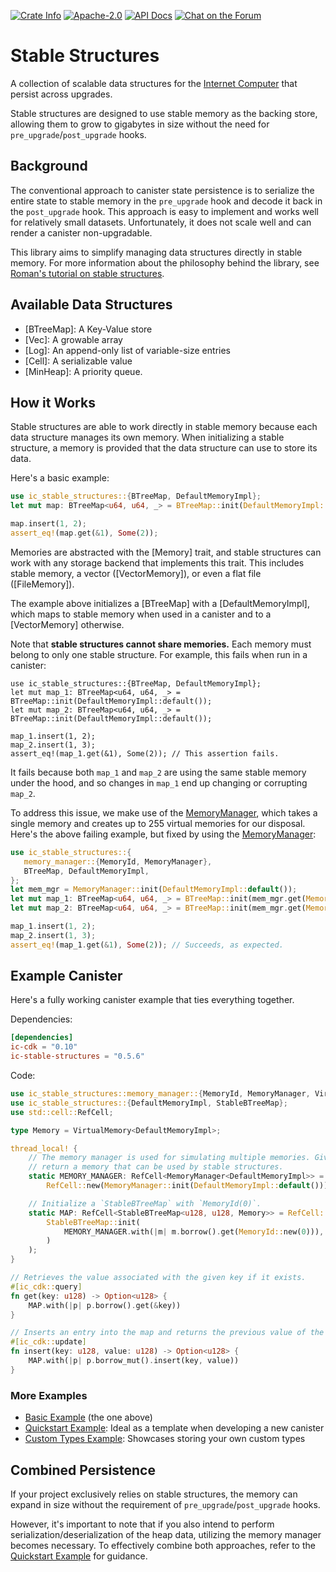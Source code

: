 <p>
  <a href="https://crates.io/crates/ic-stable-structures"><img alt="Crate Info" src="https://img.shields.io/crates/v/ic-stable-structures.svg"/></a>
  <a href="https://github.com/dfinity/stable-structures/blob/master/LICENSE"><img alt="Apache-2.0" src="https://img.shields.io/github/license/dfinity/stable-structures"/></a>
  <a href="https://docs.rs/ic-stable-structures"><img alt="API Docs" src="https://img.shields.io/badge/docs.rs-ic--stable--structures-blue"/></a>
  <a href="https://forum.dfinity.org/"><img alt="Chat on the Forum" src="https://img.shields.io/badge/help-post%20on%20forum.dfinity.org-blue"></a>
</p>

# Stable Structures

A collection of scalable data structures for the [Internet Computer](https://internetcomputer.org) that persist across upgrades.

Stable structures are designed to use stable memory as the backing store, allowing them to grow to gigabytes in size without the need for `pre_upgrade`/`post_upgrade` hooks.

## Background

The conventional approach to canister state persistence is to serialize the entire state to stable memory in the `pre_upgrade` hook and decode it back in the `post_upgrade` hook.
This approach is easy to implement and works well for relatively small datasets.
Unfortunately, it does not scale well and can render a canister non-upgradable.

This library aims to simplify managing data structures directly in stable memory.
For more information about the philosophy behind the library, see [Roman's tutorial on stable structures](https://mmapped.blog/posts/14-stable-structures.html).

## Available Data Structures

- [BTreeMap]: A Key-Value store
- [Vec]: A growable array
- [Log]: An append-only list of variable-size entries
- [Cell]: A serializable value
- [MinHeap]: A priority queue.

## How it Works

Stable structures are able to work directly in stable memory because each data structure manages
its own memory.
When initializing a stable structure, a memory is provided that the data structure can use to store its data.

Here's a basic example:

```rust
use ic_stable_structures::{BTreeMap, DefaultMemoryImpl};
let mut map: BTreeMap<u64, u64, _> = BTreeMap::init(DefaultMemoryImpl::default());

map.insert(1, 2);
assert_eq!(map.get(&1), Some(2));
```

Memories are abstracted with the [Memory] trait, and stable structures can work with any storage
backend that implements this trait.
This includes stable memory, a vector ([VectorMemory]), or even a flat file ([FileMemory]).

The example above initializes a [BTreeMap] with a [DefaultMemoryImpl], which maps to stable memory when used in a canister and to a [VectorMemory] otherwise.


Note that **stable structures cannot share memories.**
Each memory must belong to only one stable structure.
For example, this fails when run in a canister:


```no_run
use ic_stable_structures::{BTreeMap, DefaultMemoryImpl};
let mut map_1: BTreeMap<u64, u64, _> = BTreeMap::init(DefaultMemoryImpl::default());
let mut map_2: BTreeMap<u64, u64, _> = BTreeMap::init(DefaultMemoryImpl::default());

map_1.insert(1, 2);
map_2.insert(1, 3);
assert_eq!(map_1.get(&1), Some(2)); // This assertion fails.
```

It fails because both `map_1` and `map_2` are using the same stable memory under the hood, and so changes in `map_1` end up changing or corrupting `map_2`.

To address this issue, we make use of the [MemoryManager](memory_manager::MemoryManager), which takes a single memory and creates up to 255 virtual memories for our disposal.
Here's the above failing example, but fixed by using the [MemoryManager](memory_manager::MemoryManager):

```rust
use ic_stable_structures::{
   memory_manager::{MemoryId, MemoryManager},
   BTreeMap, DefaultMemoryImpl,
};
let mem_mgr = MemoryManager::init(DefaultMemoryImpl::default());
let mut map_1: BTreeMap<u64, u64, _> = BTreeMap::init(mem_mgr.get(MemoryId::new(0)));
let mut map_2: BTreeMap<u64, u64, _> = BTreeMap::init(mem_mgr.get(MemoryId::new(1)));

map_1.insert(1, 2);
map_2.insert(1, 3);
assert_eq!(map_1.get(&1), Some(2)); // Succeeds, as expected.
```

## Example Canister

Here's a fully working canister example that ties everything together.

Dependencies:

```toml
[dependencies]
ic-cdk = "0.10"
ic-stable-structures = "0.5.6"
```

Code:

```rust
use ic_stable_structures::memory_manager::{MemoryId, MemoryManager, VirtualMemory};
use ic_stable_structures::{DefaultMemoryImpl, StableBTreeMap};
use std::cell::RefCell;

type Memory = VirtualMemory<DefaultMemoryImpl>;

thread_local! {
    // The memory manager is used for simulating multiple memories. Given a `MemoryId` it can
    // return a memory that can be used by stable structures.
    static MEMORY_MANAGER: RefCell<MemoryManager<DefaultMemoryImpl>> =
        RefCell::new(MemoryManager::init(DefaultMemoryImpl::default()));

    // Initialize a `StableBTreeMap` with `MemoryId(0)`.
    static MAP: RefCell<StableBTreeMap<u128, u128, Memory>> = RefCell::new(
        StableBTreeMap::init(
            MEMORY_MANAGER.with(|m| m.borrow().get(MemoryId::new(0))),
        )
    );
}

// Retrieves the value associated with the given key if it exists.
#[ic_cdk::query]
fn get(key: u128) -> Option<u128> {
    MAP.with(|p| p.borrow().get(&key))
}

// Inserts an entry into the map and returns the previous value of the key if it exists.
#[ic_cdk::update]
fn insert(key: u128, value: u128) -> Option<u128> {
    MAP.with(|p| p.borrow_mut().insert(key, value))
}
```

### More Examples

- [Basic Example](https://github.com/dfinity/stable-structures/tree/main/examples/src/basic_example) (the one above)
- [Quickstart Example](https://github.com/dfinity/stable-structures/tree/main/examples/src/quick_start): Ideal as a template when developing a new canister
- [Custom Types Example](https://github.com/dfinity/stable-structures/tree/main/examples/src/custom_types_example): Showcases storing your own custom types

## Combined Persistence

If your project exclusively relies on stable structures, the memory can expand in size without the requirement of `pre_upgrade`/`post_upgrade` hooks.

However, it's important to note that if you also intend to perform serialization/deserialization of the heap data, utilizing the memory manager becomes necessary. To effectively combine both approaches, refer to the [Quickstart Example](https://github.com/dfinity/stable-structures/tree/main/examples/src/quick_start) for guidance.
